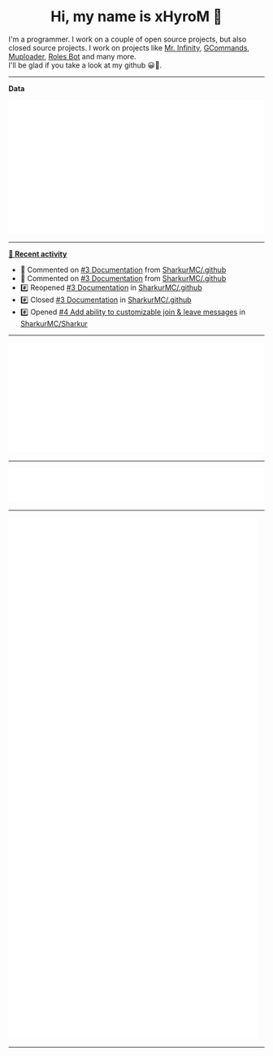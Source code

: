 <p align="center">
    <!-- <img src="https://avatars.githubusercontent.com/u/56601352" width="192" alt="hyro's pfp" /> -->
    <h1 align="center">Hi, my name is xHyroM 👋</h1>
</p>

I'm a programmer. I work on a couple of open source projects, but also closed source projects. I work on projects like [Mr. Infinity](https://discord.com/oauth2/authorize?client_id=720321585625694239&scope=bot%20applications.commands&permissions=8&redirect_uri=https://blobs.gq/imanager&prompt=consent&response_type=code), [GCommands](https://github.com/Garlic-Team/GCommands), [Muploader](https://github.com/xHyroM/Muploder), [Roles Bot](https://github.com/xHyroM/roles-bot) and many more.  
I'll be glad if you take a look at my github 😀👀.

___
**Data**

<img src="https://github.com/xHyroM/xHyroM/blob/master/.cache/base.svg">

___

**[📰 Recent activity](https://github.com/xHyroM)**
* 💬 Commented on [#3 Documentation](https://github.com/SharkurMC/.github/issues/3) from [SharkurMC/.github](https://github.com/SharkurMC/.github)
* 💬 Commented on [#3 Documentation](https://github.com/SharkurMC/.github/issues/3) from [SharkurMC/.github](https://github.com/SharkurMC/.github)
* #️⃣ Reopened [#3 Documentation](https://github.com/SharkurMC/.github/issues/3) in [SharkurMC/.github](https://github.com/SharkurMC/.github)
* #️⃣ Closed [#3 Documentation](https://github.com/SharkurMC/.github/issues/3) in [SharkurMC/.github](https://github.com/SharkurMC/.github)
* #️⃣ Opened [#4 Add ability to customizable join &amp; leave messages](https://github.com/SharkurMC/Sharkur/issues/4) in [SharkurMC/Sharkur](https://github.com/SharkurMC/Sharkur)


___

<img src="https://github.com/xHyroM/xHyroM/blob/master/.cache/isocalendar.svg">

___

<img src="https://github.com/xHyroM/xHyroM/blob/master/.cache/languages.svg">

___

<img src="https://github.com/xHyroM/xHyroM/blob/master/.cache/achievements.svg">

___
